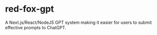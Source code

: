 # red-fox-gpt
A Next.js/React/NodeJS GPT system making it easier for users to submit effective prompts to ChatGPT.

